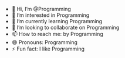 - 👋 Hi, I’m @Programming
- 👀 I’m interested in Programming
- 🌱 I’m currently learning Programming
- 💞️ I’m looking to collaborate on Programming
- 📫 How to reach me: by Programming
- 😄 Pronouns: Programming
- ⚡ Fun fact: I like Programming

<!---
HarryMochi/HarryMochi is a ✨ special ✨ repository because its `README.md` (this file) appears on your GitHub profile.
You can click the Preview link to take a look at your changes.
--->
